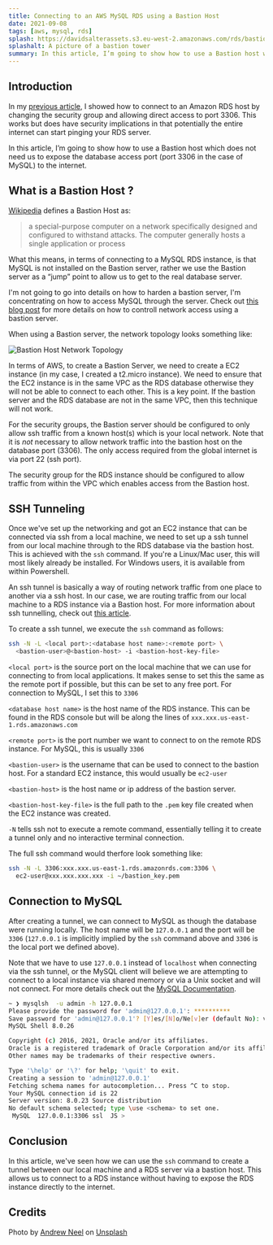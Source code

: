 ```yaml
---
title: Connecting to an AWS MySQL RDS using a Bastion Host
date: 2021-09-08
tags: [aws, mysql, rds]
splash: https://davidsalterassets.s3.eu-west-2.amazonaws.com/rds/bastion.jpg
splashalt: A picture of a bastion tower
summary: In this article, I’m going to show how to use a Bastion host which does not need us to expose the database access port (port 3306 in the case of MySQL) to the internet.
---
```


## Introduction

In my [previous article](https://www.davidsalter.com/view/accessing-a-rds-database-locally), I showed how to connect to an Amazon RDS host by changing the security group and allowing direct access to port 3306. This works but does have security implications in that potentially the entire internet can start pinging your RDS server.

In this article, I’m going to show how to use a Bastion host which does not need us to expose the database access port (port 3306 in the case of MySQL) to the internet.

## What is a Bastion Host ?

[Wikipedia](https://en.wikipedia.org/wiki/Bastion_host) defines a Bastion Host as:

> a special-purpose computer on a network specifically designed and configured to withstand attacks. The computer generally hosts a single application or process

What this means, in terms of connecting to a MySQL RDS instance, is that MySQL is not installed on the Bastion server, rather we use the Bastion server as a “jump” point to allow us to get to the real database server.

I'm not going to go into details on how to harden a bastion server, I'm concentrating on how to access MySQL through the server. Check out [this blog post](https://aws.amazon.com/blogs/security/controlling-network-access-to-ec2-instances-using-a-bastion-server/) for more details on how to controll network access using a bastion server.

When using a Bastion server, the network topology looks something like:

![Bastion Host Network Topology](https://davidsalterassets.s3.eu-west-2.amazonaws.com/rds/BastionHost.png)

In terms of AWS, to create a Bastion Server, we need to create a EC2 instance (in my case, I created a t2.micro instance). We need to ensure that the EC2 instance is in the same VPC as the RDS database otherwise they will not be able to connect to each other. This is a key point. If the bastion server and the RDS database are not in the same VPC, then this technique will not work.

For the security groups, the Bastion server should be configured to only allow ssh traffic from a known host(s) which is your local network. Note that it is _not_ necessary to allow network traffic into the bastion host on the database port (3306). The only access required from the global internet is via port 22 (ssh port).

The security group for the RDS instance should be configured to allow traffic from within the VPC which enables access from the Bastion host.

## SSH Tunneling

Once we've set up the networking and got an EC2 instance that can be connected via ssh from a local machine, we need to set up a ssh tunnel from our local machine through to the RDS database via the bastion host. This is achieved with the `ssh` command. If you're a Linux/Mac user, this will most likely already be installed. For Windows users, it is available from within Powershell.

An ssh tunnel is basically a way of routing network traffic from one place to another via a ssh host. In our case, we are routing traffic from our local machine to a RDS instance via a Bastion host. For more information about ssh tunnelling, check out [this article](https://www.ssh.com/academy/ssh/tunneling).

To create a ssh tunnel, we execute the `ssh` command as follows:

```bash
ssh -N -L <local port>:<database host name>:<remote port> \
  <bastion-user>@<bastion-host> -i <bastion-host-key-file>
```

`<local port>` is the source port on the local machine that we can use for connecting to from local applications. It makes sense to set this the same as the remote port if possible, but this can be set to any free port. For connection to MySQL, I set this to `3306`

`<database host name>` is the host name of the RDS instance. This can be found in the RDS console but will be along the lines of `xxx.xxx.us-east-1.rds.amazonaws.com`

`<remote port>` is the port number we want to connect to on the remote RDS instance. For MySQL, this is usually `3306`

`<bastion-user>` is the username that can be used to connect to the bastion host. For a standard EC2 instance, this would usually be `ec2-user`

`<bastion-host>` is the host name or ip address of the bastion server.

`<bastion-host-key-file>` is the full path to the `.pem` key file created when the EC2 instance was created.

`-N` tells ssh not to execute a remote command, essentially telling it to create a tunnel only and no interactive terminal connection.

The full ssh command would therfore look something like:

```bash
ssh -N -L 3306:xxx.xxx.us-east-1.rds.amazonrds.com:3306 \
  ec2-user@xxx.xxx.xxx.xxx -i ~/bastion_key.pem
```

## Connection to MySQL

After creating a tunnel, we can connect to MySQL as though the database were running locally. The host name will be `127.0.0.1` and the port will be `3306` (`127.0.0.1` is implicitly implied by the `ssh` command above and `3306` is the local port we defined above).

Note that we have to use `127.0.0.1` instead of `localhost` when connecting via the ssh tunnel, or the MySQL client will believe we are attempting to connect to a local instance via shared memory or via a Unix socket and will not connect. For more details check out the [MySQL Documentation](https://dev.mysql.com/doc/refman/5.7/en/connecting.html).

```bash
~ ❯ mysqlsh  -u admin -h 127.0.0.1
Please provide the password for 'admin@127.0.0.1': **********
Save password for 'admin@127.0.0.1'? [Y]es/[N]o/Ne[v]er (default No): v
MySQL Shell 8.0.26

Copyright (c) 2016, 2021, Oracle and/or its affiliates.
Oracle is a registered trademark of Oracle Corporation and/or its affiliates.
Other names may be trademarks of their respective owners.

Type '\help' or '\?' for help; '\quit' to exit.
Creating a session to 'admin@127.0.0.1'
Fetching schema names for autocompletion... Press ^C to stop.
Your MySQL connection id is 22
Server version: 8.0.23 Source distribution
No default schema selected; type \use <schema> to set one.
 MySQL  127.0.0.1:3306 ssl  JS >
```

## Conclusion

In this article, we've seen how we can use the `ssh` command to create a tunnel between our local machine and a RDS server via a bastion host. This allows us to connect to a RDS instance without having to expose the RDS instance directly to the internet.

## Credits

Photo by <a href="https://unsplash.com/@andrewtneel?utm_source=unsplash&utm_medium=referral&utm_content=creditCopyText">Andrew Neel</a> on <a href="https://unsplash.com/s/photos/bastion?utm_source=unsplash&utm_medium=referral&utm_content=creditCopyText">Unsplash</a>
